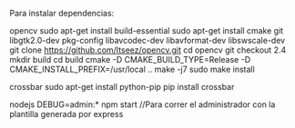 Para instalar dependencias:

opencv
sudo apt-get install build-essential
sudo apt-get install cmake git libgtk2.0-dev pkg-config libavcodec-dev libavformat-dev libswscale-dev
git clone https://github.com/Itseez/opencv.git
cd opencv
git checkout 2.4
mkdir build
cd build
cmake -D CMAKE_BUILD_TYPE=Release -D CMAKE_INSTALL_PREFIX=/usr/local ..
make -j7
sudo make install

crossbar
sudo apt-get install python-pip
pip install crossbar

nodejs
DEBUG=admin:* npm start //Para correr el administrador con la plantilla generada por express